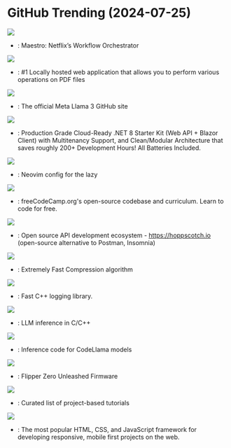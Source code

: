 # GitHub Trending (2024-07-25)

![](https://img.shields.io/badge/Java-New%20419-green?style=flat-square&logo=appveyor)
- [](https://github.comundefined): Maestro: Netflix’s Workflow Orchestrator

![](https://img.shields.io/badge/Java-New%20978-green?style=flat-square&logo=appveyor)
- [](https://github.comundefined): #1 Locally hosted web application that allows you to perform various operations on PDF files

![](https://img.shields.io/badge/Python-New%20447-green?style=flat-square&logo=appveyor)
- [](https://github.comundefined): The official Meta Llama 3 GitHub site

![](https://img.shields.io/badge/C%23-New%2041-green?style=flat-square&logo=appveyor)
- [](https://github.comundefined): Production Grade Cloud-Ready .NET 8 Starter Kit (Web API + Blazor Client) with Multitenancy Support, and Clean/Modular Architecture that saves roughly 200+ Development Hours! All Batteries Included.

![](https://img.shields.io/badge/Lua-New%2032-green?style=flat-square&logo=appveyor)
- [](https://github.comundefined): Neovim config for the lazy

![](https://img.shields.io/badge/TypeScript-New%20274-green?style=flat-square&logo=appveyor)
- [](https://github.comundefined): freeCodeCamp.org's open-source codebase and curriculum. Learn to code for free.

![](https://img.shields.io/badge/TypeScript-New%20333-green?style=flat-square&logo=appveyor)
- [](https://github.comundefined): Open source API development ecosystem - https://hoppscotch.io (open-source alternative to Postman, Insomnia)

![](https://img.shields.io/badge/C-New%20162-green?style=flat-square&logo=appveyor)
- [](https://github.comundefined): Extremely Fast Compression algorithm

![](https://img.shields.io/badge/C%2B%2B-New%2068-green?style=flat-square&logo=appveyor)
- [](https://github.comundefined): Fast C++ logging library.

![](https://img.shields.io/badge/C%2B%2B-New%20154-green?style=flat-square&logo=appveyor)
- [](https://github.comundefined): LLM inference in C/C++

![](https://img.shields.io/badge/Python-New%2096-green?style=flat-square&logo=appveyor)
- [](https://github.comundefined): Inference code for CodeLlama models

![](https://img.shields.io/badge/C-New%20112-green?style=flat-square&logo=appveyor)
- [](https://github.comundefined): Flipper Zero Unleashed Firmware

![](https://img.shields.io/badge/none-New%20811-green?style=flat-square&logo=appveyor)
- [](https://github.comundefined): Curated list of project-based tutorials

![](https://img.shields.io/badge/JavaScript-New%2019-green?style=flat-square&logo=appveyor)
- [](https://github.comundefined): The most popular HTML, CSS, and JavaScript framework for developing responsive, mobile first projects on the web.

